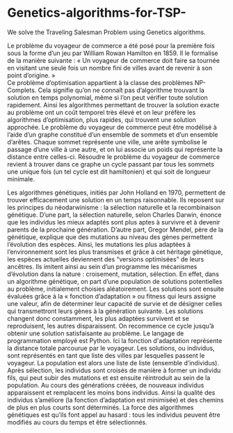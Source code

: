 # Genetics-algorithms-for-TSP-
We solve the Traveling Salesman Problem using Genetics algorithms.


Le problème du voyageur de commerce a été posé pour la première fois sous la forme d’un jeu par William Rowan Hamilton en 1859. Il le formalise de la manière suivante : « Un voyageur de commerce doit faire sa tournée en visitant une seule fois un nombre fini de villes avant de revenir à son point d’origine. »                          
Ce problème d’optimisation appartient à la classe des problèmes NP-Complets. Cela signifie qu’on ne connaît pas d’algorithme trouvant la solution en temps polynomial, même si l’on peut vérifier toute solution rapidement. Ainsi les algorithmes permettant de trouver la solution exacte au problème ont un coût temporel très élevé et on leur préfère les algorithmes d’optimisation, plus rapides, qui trouvent une solution approchée.
Le problème du voyageur de commerce peut être modélisé à l’aide d’un graphe constitué d’un ensemble de sommets et d’un ensemble d’arêtes. Chaque sommet représente une ville, une arête symbolise le passage d’une ville à une autre, et on lui associe un poids qui représente la distance entre celles-ci.
 Résoudre le problème du voyageur de commerce revient à trouver dans ce graphe un cycle passant par tous les sommets une unique fois (un tel cycle est dit hamiltonien) et qui soit de longueur minimale.


Les algorithmes génétiques, initiés par John Holland en 1970, permettent de trouver efficacement une solution en un temps raisonnable. Ils reposent sur les principes du néodarwinisme : la sélection naturelle et la recombinaison génétique. D’une part, la sélection naturelle, selon Charles Darwin, énonce que les individus les mieux adaptés sont plus aptes à survivre et à devenir parents de la prochaine génération. D’autre part, Gregor Mendel, père de la génétique, explique que des mutations au niveau des gènes permettent l’évolution des espèces. Ainsi, les mutations les plus adaptées à l’environnement sont les plus transmises et grâce à cet héritage génétique, les espèces actuelles deviennent des “versions optimisées” de leurs ancêtres.  Ils imitent ainsi au sein d’un programme les mécanismes d’évolution dans la nature : croisement, mutation, sélection. En effet, dans un algorithme génétique, on part d’une population de solutions potentielles au problème, initialement choisies aléatoirement. Les solutions sont ensuite évaluées grâce à la « fonction d’adaptation » ou fitness qui leurs assigne une valeur, afin de déterminer leur capacité de survie et de désigner celles qui transmettront leurs gènes à la génération suivante. Les solutions changent donc constamment, les plus adaptées survivent et se reproduisent, les autres disparaissent. On recommence ce cycle jusqu’à obtenir une solution satisfaisante au problème.
Le langage de programmation employé est Python. Ici la fonction d'adaptation représente la distance totale parcourue par le voyageur. Les solutions, ou individus, sont représentés en tant que liste des villes par lesquelles passent le voyageur. La population est alors une liste de liste (ensemble d’individus). Après sélection, les individus sont croisés de manière à former un individu fils, qui peut subir des mutations et est ensuite réintroduit au sein de la population.  Au cours des générations créées, de nouveaux individus apparaissent et remplacent les moins bons individus. Ainsi la qualité des individus s’améliore (la fonction d’adaptation est minimisée) et des chemins de plus en plus courts sont déterminés. La force des algorithmes génétiques est qu’ils font appel au hasard :  tous les individus peuvent être modifiés au cours du temps et être sélectionnés. 
